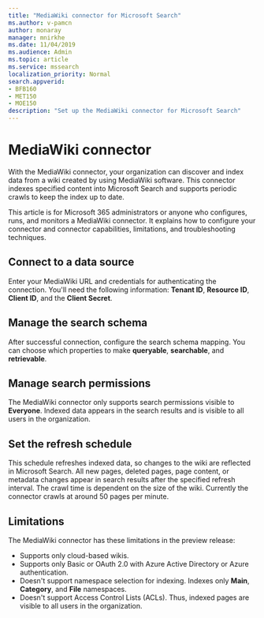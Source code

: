 ```yaml
---
title: "MediaWiki connector for Microsoft Search"
ms.author: v-pamcn
author: monaray
manager: mnirkhe
ms.date: 11/04/2019
ms.audience: Admin
ms.topic: article
ms.service: mssearch
localization_priority: Normal
search.appverid:
- BFB160
- MET150
- MOE150
description: "Set up the MediaWiki connector for Microsoft Search"
---
```


# MediaWiki connector

With the MediaWiki connector, your organization can discover and index data from a wiki created by using MediaWiki software. This connector indexes specified content into Microsoft Search and supports periodic crawls to keep the index up to date.

This article is for Microsoft 365 administrators or anyone who configures, runs, and monitors a MediaWiki connector. It explains how to configure your connector and connector capabilities, limitations, and troubleshooting techniques.

## Connect to a data source
Enter your MediaWiki URL and credentials for authenticating the connection. You'll need the following information: **Tenant ID**, **Resource ID**, **Client ID**, and the **Client Secret**.

## Manage the search schema
After successful connection, configure the search schema mapping. You can choose which properties to make **queryable**, **searchable**, and **retrievable**.

## Manage search permissions
The MediaWiki connector only supports search permissions visible to **Everyone**. Indexed data appears in the search results and is visible to all users in the organization.

## Set the refresh schedule 
This schedule refreshes indexed data, so changes to the wiki are reflected in Microsoft Search. All new pages, deleted pages, page content, or metadata changes appear in search results after the specified refresh interval. The crawl time is dependent on the size of the wiki. Currently the connector crawls at around 50 pages per minute.

## Limitations 
The MediaWiki connector has these limitations in the preview release:
* Supports only cloud-based wikis.
* Supports only Basic or OAuth 2.0 with Azure Active Directory or Azure authentication.
* Doesn't support namespace selection for indexing. Indexes only **Main**, **Category**, and **File** namespaces.
* Doesn't support Access Control Lists (ACLs). Thus, indexed pages are visible to all users in the organization.
